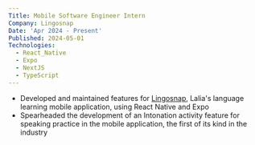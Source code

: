 ```yaml
---
Title: Mobile Software Engineer Intern
Company: Lingosnap
Date: 'Apr 2024 - Present'
Published: 2024-05-01
Technologies:
  - React_Native
  - Expo
  - NextJS
  - TypeScript
---
```


- Developed and maintained features for [Lingosnap](https://apps.apple.com/us/app/lingosnap-languages-photos/id6467396888), Lalia's language learning mobile application, using React Native and Expo
- Spearheaded the development of an Intonation activity feature for speaking practice in the mobile application, the first of its kind in the industry
